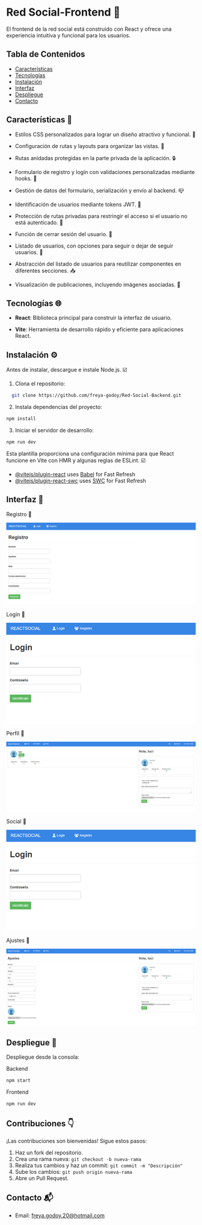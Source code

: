 # Red Social-Frontend 👥

El frontend de la red social está construido con React y ofrece una experiencia intuitiva y funcional para los usuarios.

## Tabla de Contenidos

- [Características](#caracteristicas)
- [Tecnologías](#tecnologias)
- [Instalación](#instalacion)
- [Interfaz](#interfaz)
- [Despliegue](#despliegue)
- [Contacto](#contacto)

## Características 💬 <a id="caracteristicas"></a>

- Estilos CSS personalizados para lograr un diseño atractivo y funcional. 📲

- Configuración de rutas y layouts para organizar las vistas. 📰

- Rutas anidadas protegidas en la parte privada de la aplicación. 🔒

- Formulario de registro y login con validaciones personalizadas mediante hooks. 📄

- Gestión de datos del formulario, serialización y envío al backend. 📪

- Identificación de usuarios mediante tokens JWT. 👥

- Protección de rutas privadas para restringir el acceso si el usuario no está autenticado. 🔐

- Función de cerrar sesión del usuario. 💁

- Listado de usuarios, con opciones para seguir o dejar de seguir usuarios. 🔁

- Abstracción del listado de usuarios para reutilizar componentes en diferentes secciones. 📥

- Visualización de publicaciones, incluyendo imágenes asociadas. 📰

## Tecnologías 🌐 <a id="tecnologias"></a>

- **React**: Biblioteca principal para construir la interfaz de usuario.

- **Vite**: Herramienta de desarrollo rápido y eficiente para aplicaciones React.

## Instalación ⚙️ <a id="instalacion"></a>

Antes de instalar, descargue e instale Node.js. ☑️

1. Clona el repositorio:

```bash
  git clone https://github.com/freya-godoy/Red-Social-Backend.git
```

2. Instala dependencias del proyecto:

```sh
npm install
```

3. Iniciar el servidor de desarrollo:

```sh
npm run dev
```

Esta plantilla proporciona una configuración mínima para que React funcione en Vite con HMR y algunas reglas de ESLint. ☑️

- [@vitejs/plugin-react](https://github.com/vitejs/vite-plugin-react/blob/main/packages/plugin-react/README.md) uses [Babel](https://babeljs.io/) for Fast Refresh
- [@vitejs/plugin-react-swc](https://github.com/vitejs/vite-plugin-react-swc) uses [SWC](https://swc.rs/) for Fast Refresh

## Interfaz 📲 <a id="interfaz"></a>

Registro 📁

![Pantalla de inicio](./imagenes-para-readme/muestra-registro-red-social.png)

Login 👤

![Pantalla de inicio](./imagenes-para-readme/muestra-login-red-social.png)

Perfil 👩

![Pantalla de inicio](./imagenes-para-readme/perfil.png)

Social 💬

![Pantalla de inicio](./imagenes-para-readme/muestra-login-red-social.png)

Ajustes 🔧

![Pantalla de inicio](./imagenes-para-readme/muestra-ajustes-red-social.png)

## Despliegue 📂 <a id="despliegue"></a>

Despliegue desde la consola:

Backend

```sh
npm start
```

Frontend

```sh
npm run dev
```

## Contribuciones 👇

¡Las contribuciones son bienvenidas! Sigue estos pasos:

1. Haz un fork del repositorio.
2. Crea una rama nueva: `git checkout -b nueva-rama`
3. Realiza tus cambios y haz un commit: `git commit -m "Descripción"`
4. Sube los cambios: `git push origin nueva-rama`
5. Abre un Pull Request.

## Contacto 📬 <a id="contacto"></a>

- Email: freya.godoy.20@hotmail.com
